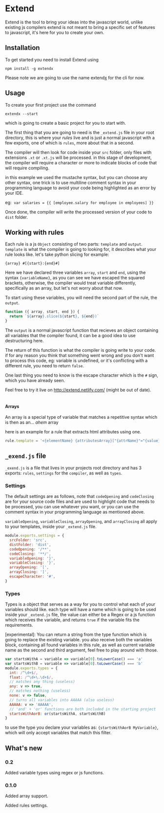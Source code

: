 # Extend

Extend is the tool to bring your ideas into the javascript world, unlike existing js compilers extend is not meant to bring a specific set of features to javascript, it's here for you to create your own.

## Installation
To get started you need to install Extend using 
```
npm install -g extendx
```
Please note we are going to use the name extend<u>x</u> for the cli for now.


## Usage

To create your first project use the command 

```
extendx --start
```
which is going to create a basic project for you to start with.

The first thing that you are going to need is the `_extend.js` file in your root directory,
this is where your *rules* live and is just a normal javascript with a few exports, one of which is `rules`, more about that in a second.

The compiler will then look for code inside your `src` folder, only files with extensions `.xt` or `.xt.js` will be processed.
in this stage of development, the compiler will require a character or more to indicate blocks of code that will require compiling.

in this example we used the mustache syntax, but you can choose any other syntax, one trick is to use multiline comment syntax in your programming language to avoid your code being highlighted as an error by your IDE.

eg:&nbsp; `var salaries = {{ [employee.salary for employee in employees] }}`

Once done, the compiler will write the processed version of your code to `dist` folder.



## Working with rules

Each rule is a js `Object` consisting of two parts: `template` and `output`.
`template` is what the compiler is going to looking for, it describes what your rule looks like. let's take python slicing for example:

`{array} #[{start}:{end}#]`


Here we have declared three variables `array`, `start` and `end`, using the syntax `{variableName}`, as you can see we have escaped the squared brackets, otherwise, the compiler would treat variable differently, specifically as an array, but let's not worry about that now.

To start using these variables, you will need the second part of the rule, the `output`.

```javascript
function ({ array, start, end }) {
  return `${array}.slice(${start}, ${end})`
}
```


The `output` is a normal javascript function that recieves an object containing all variables that the compiler found, it can be a good idea to use destructuring here.

The return of this function is what the compiler is going write to your code. if for any reason you think that something went wrong and you don't want to process this code, eg: variable is undefined, or it's conflicting with a different rule, you need to return `false`.

One last thing you need to know is the escape character which is the `#` sign, which you have already seen.



Feel free to try it live on http://extend.netlify.com/ (might be out of date).
<br/>
<br/>


#### Arrays
An array is a special type of variable that matches a repetitive syntax which is then as an... *ahem* array

here is an example for a rule that extracts html attributes using one.
```javascript
rule.template = '<{elementName} {attributesArray}["{attrName}"="{value}"] />'
```


## `_exend.js` file
`_exend.js` is a file that lives in your projects root directory and has 3 exports: `rules`, `settings` for the `compiler`, as well as `types`.


### Settings
The default settings are as follows, note that `codeOpening` and `codeClosing` are for your source code files and are used to highlight code that needs to be processed, you can use whatever you want, or you can use the comment syntax in your programming language as mentioned above.

`variableOpening`, `variableClosing`, `arrayOpening`, and `arrayClosing` all apply to your templates, inside your `_extend.js` file.

```javascript
module.exports.settings = {
  srcFolder: 'src',
  distFolder: 'dist',
  codeOpening: '/**',
  codeClosing: '**/',
  variableOpening: '}',
  variableClosing: '}',
  arrayOpening: '[',
  arrayClosing: ']',
  escapeCharacter: '#',
}
```

### Types
Types is a object that serves as a way for you to control what each of your variables should like. each type will have a name which is going to be used inside your `_extend.js` file, the value can either be a Regex or a js function which receives the variable, and returns `true` if the variable fits the requirements.

\[experimental\]: You can return a string from the type function which is going to replace the existing variable. you also receive both the variables block, containing all found variables in this rule, as well as current variable name as the second and third argument, feel free to play around with those.

```javascript
var startsWithA = variable => variable[0].toLowerCase() === 'a'
var startsWithB = variable => variable[0].toLowerCase() === 'b'
module.exports.types = {
  int: /^\d+$/,
  float: /^\d+\.\d+$/,
  // matches any thing (useless)
  any: v => true,
  // matches nothing (useless)
  none: v => false,
  // turns all variables into AAAAA (also useless)
  AAAAA: v => 'AAAAA',
  // 'and' + 'or' functions are both included in the starting project
  startsWithAorB: or(startsWithA, startsWithB)
}
```

to use the type you declare your variables as: `{startsWithAorB MyVariable}`, which will only accept variables that match this filter.


## What's new

### 0.2
Added variable types using regex or js functions.

### 0.1.0
Added array support.

Added rules settings.